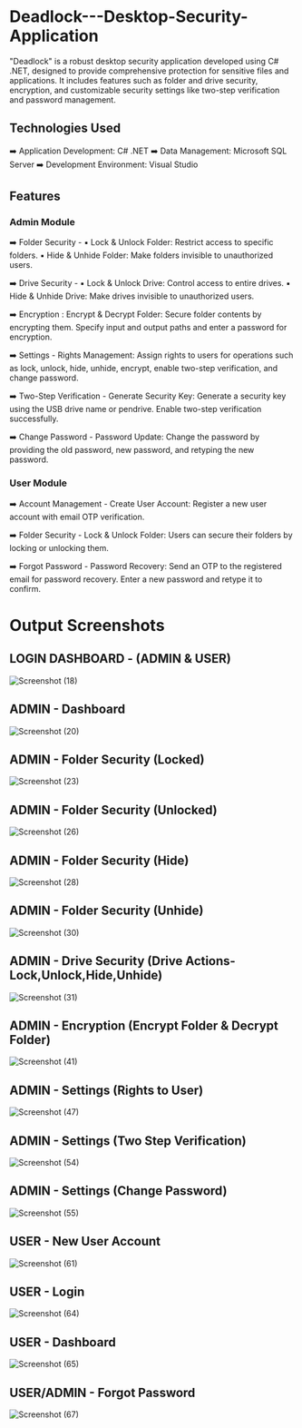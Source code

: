 # Deadlock---Desktop-Security-Application
"Deadlock" is a robust desktop security application developed using C# .NET, designed to provide comprehensive protection for sensitive files and applications. It includes features such as folder and drive security, encryption, and customizable security settings like two-step verification and password management.

## Technologies Used
➡️ Application Development: C# .NET
➡️ Data Management: Microsoft SQL Server
➡️ Development Environment: Visual Studio

## Features

### Admin Module
➡️ Folder Security - 
▪️ Lock & Unlock Folder: Restrict access to specific folders.
▪️ Hide & Unhide Folder: Make folders invisible to unauthorized users.

➡️ Drive Security - 
▪️ Lock & Unlock Drive: Control access to entire drives.
▪️ Hide & Unhide Drive: Make drives invisible to unauthorized users.

➡️ Encryption : Encrypt & Decrypt Folder: Secure folder contents by encrypting them. Specify input and output paths and enter a password for encryption.

➡️ Settings - Rights Management: Assign rights to users for operations such as lock, unlock, hide, unhide, encrypt, enable two-step verification, and change password.

➡️ Two-Step Verification - Generate Security Key: Generate a security key using the USB drive name or pendrive. Enable two-step verification successfully.

➡️ Change Password - Password Update: Change the password by providing the old password, new password, and retyping the new password.

### User Module
➡️ Account Management - Create User Account: Register a new user account with email OTP verification.

➡️ Folder Security - Lock & Unlock Folder: Users can secure their folders by locking or unlocking them.

➡️ Forgot Password - Password Recovery: Send an OTP to the registered email for password recovery. Enter a new password and retype it to confirm.

# Output Screenshots 

## LOGIN DASHBOARD - (ADMIN & USER)
![Screenshot (18)](https://github.com/prajwalchapke055/Deadlock---Desktop-Security-Application/assets/122814333/9b1627d1-89ac-44cf-83a3-269ab21f2643)

## ADMIN - Dashboard
![Screenshot (20)](https://github.com/prajwalchapke055/Deadlock---Desktop-Security-Application/assets/122814333/dafaf82d-5fb0-4cb9-a7e5-6bdd3793e406)

## ADMIN - Folder Security (Locked)
![Screenshot (23)](https://github.com/prajwalchapke055/Deadlock---Desktop-Security-Application/assets/122814333/b52389aa-0bb8-4320-8781-ab879571eb50)

## ADMIN - Folder Security (Unlocked)
![Screenshot (26)](https://github.com/prajwalchapke055/Deadlock---Desktop-Security-Application/assets/122814333/6ff974d0-8641-4779-91ba-e7fb59f228ae)

## ADMIN - Folder Security (Hide)
![Screenshot (28)](https://github.com/prajwalchapke055/Deadlock---Desktop-Security-Application/assets/122814333/2628d518-046a-44bd-86ae-4fadaf6e324a)

## ADMIN - Folder Security (Unhide)
![Screenshot (30)](https://github.com/prajwalchapke055/Deadlock---Desktop-Security-Application/assets/122814333/68dfb5ce-b538-4d9e-88b0-c109eebdf6fb)

## ADMIN - Drive Security (Drive Actions-Lock,Unlock,Hide,Unhide)
![Screenshot (31)](https://github.com/prajwalchapke055/Deadlock---Desktop-Security-Application/assets/122814333/b6fc02d4-3241-4a6c-a872-6c3e993145e0)

## ADMIN - Encryption (Encrypt Folder & Decrypt Folder)
![Screenshot (41)](https://github.com/prajwalchapke055/Deadlock---Desktop-Security-Application/assets/122814333/705ce388-e7d7-44c2-8263-07c2228d769e)

## ADMIN - Settings (Rights to User)
![Screenshot (47)](https://github.com/prajwalchapke055/Deadlock---Desktop-Security-Application/assets/122814333/ee84fcfe-ef0d-4b29-b8d4-899e41cbac8e)

## ADMIN - Settings (Two Step Verification)
![Screenshot (54)](https://github.com/prajwalchapke055/Deadlock---Desktop-Security-Application/assets/122814333/9c7a72f3-b193-44bc-ba27-870758b1a6c1)

## ADMIN - Settings (Change Password)
![Screenshot (55)](https://github.com/prajwalchapke055/Deadlock---Desktop-Security-Application/assets/122814333/3dd245c2-bcc6-4ccc-9ddf-2a1ec1770ff8)

## USER - New User Account
![Screenshot (61)](https://github.com/prajwalchapke055/Deadlock---Desktop-Security-Application/assets/122814333/ed2b9bf8-ab72-48ac-bc8e-07d01126f2cb)

## USER - Login
![Screenshot (64)](https://github.com/prajwalchapke055/Deadlock---Desktop-Security-Application/assets/122814333/abbcfc47-a8b4-438b-90c1-4e992fe22cc1)

## USER - Dashboard
![Screenshot (65)](https://github.com/prajwalchapke055/Deadlock---Desktop-Security-Application/assets/122814333/c55946a6-b587-4ec0-a469-a889674b5198)

## USER/ADMIN - Forgot Password 
![Screenshot (67)](https://github.com/prajwalchapke055/Deadlock---Desktop-Security-Application/assets/122814333/db492911-7a06-4471-9903-02b672eeb889)
